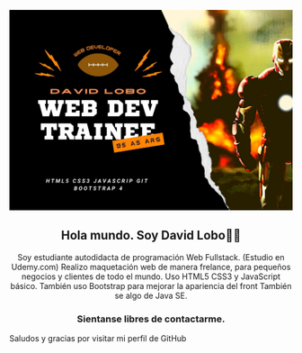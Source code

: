 ![imagen de portada Github](David_web_dev.jpg)

<h2 align="center">Hola mundo. Soy David Lobo👋🤓</h2>
<p align="center">Soy estudiante autodidacta de programación Web Fullstack. (Estudio en Udemy.com)
Realizo maquetación web de manera frelance, para pequeños negocios y clientes de todo el mundo. 
Uso HTML5 CSS3 y JavaScript básico. También uso Bootstrap para mejorar la apariencia del front
También se algo de Java SE.</p>
<h3 align="center">Sientanse libres de contactarme.</h3>
<p>Saludos y gracias por visitar mi perfil de GitHub</p>
